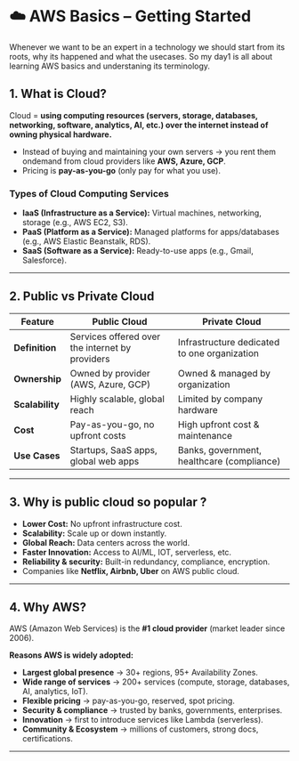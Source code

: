 # ☁️ AWS Basics – Getting Started
Whenever we want to be an expert in a technology we should start from its roots, why its happened and what the usecases. So my day1 is all about learning AWS basics and understaning its terminology.

## 1. What is Cloud?

Cloud = **using computing resources (servers, storage, databases, networking, software, analytics, AI, etc.) over the internet instead of owning physical hardware.**  

- Instead of buying and maintaining your own servers → you rent them ondemand from cloud providers like **AWS, Azure, GCP**.  
- Pricing is **pay-as-you-go** (only pay for what you use).  

### Types of Cloud Computing Services
- **IaaS (Infrastructure as a Service):** Virtual machines, networking, storage (e.g., AWS EC2, S3).  
- **PaaS (Platform as a Service):** Managed platforms for apps/databases (e.g., AWS Elastic Beanstalk, RDS).  
- **SaaS (Software as a Service):** Ready-to-use apps (e.g., Gmail, Salesforce).  
---
## 2. Public vs Private Cloud

| Feature        | **Public Cloud**                                   | **Private Cloud**                               |
|----------------|---------------------------------------------------|------------------------------------------------|
| **Definition** | Services offered over the internet by providers    | Infrastructure dedicated to one organization   |
| **Ownership**  | Owned by provider (AWS, Azure, GCP)               | Owned & managed by organization                |
| **Scalability**| Highly scalable, global reach                     | Limited by company hardware                    |
| **Cost**       | Pay-as-you-go, no upfront costs                   | High upfront cost & maintenance                |
| **Use Cases**  | Startups, SaaS apps, global web apps              | Banks, government, healthcare (compliance)     |
---
## 3. Why is public cloud so popular ?
- **Lower Cost:** No upfront infrastructure cost.
- **Scalability:** Scale up or down instantly.
- **Global Reach:** Data centers across the world.
- **Faster Innovation:** Access to AI/ML, IOT, serverless, etc.
- **Reliability & security:** Built-in redundancy, compliance, encryption.
- Companies like **Netflix, Airbnb, Uber** on AWS public cloud.
---
## 4. Why AWS?

AWS (Amazon Web Services) is the **#1 cloud provider** (market leader since 2006).  

**Reasons AWS is widely adopted:**  
- **Largest global presence** → 30+ regions, 95+ Availability Zones.  
- **Wide range of services** → 200+ services (compute, storage, databases, AI, analytics, IoT).  
- **Flexible pricing** → pay-as-you-go, reserved, spot pricing.  
- **Security & compliance** → trusted by banks, governments, enterprises.  
- **Innovation** → first to introduce services like Lambda (serverless).  
- **Community & Ecosystem** → millions of customers, strong docs, certifications.  

---
